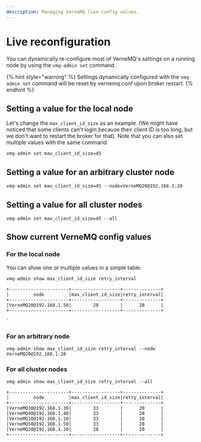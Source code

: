 ```yaml
---
description: Managing VerneMQ live config values.
---
```


# Live reconfiguration

You can dynamically re-configure most of VerneMQ's settings on a running node by using the `vmq-admin set` command.

{% hint style="warning" %}
Settings dynamically configured with the `vmq-admin set` command will be reset by vernemq.conf upon broker restart.
{% endhint %}

## Setting a value for the local node

Let's change the `max_client_id_size` as an example. \(We might have noticed that some clients can't login because their client ID is too long, but we don't want to restart the broker for that\). Note that you can also set multiple values with the same command.

```text
vmq-admin set max_client_id_size=45
```

## Setting a value for an arbitrary cluster node

```text
vmq-admin set max_client_id_size=45 --node=VerneMQ20@192.168.1.20
```

## Setting a value for all cluster nodes

```text
vmq-admin set max_client_id_size=45 --all
```

## Show current VerneMQ config values

### For the local node

You can show one or multiple values in a simple table:

```text
vmq-admin show max_client_id_size retry_interval
```

```text
+----------------------+------------------+--------------+
|         node         |max_client_id_size|retry_interval|
+----------------------+------------------+--------------+
|VerneMQ20@192.168.1.50|        28        |      20      |
+----------------------+------------------+--------------+

`
```

### For an arbitrary node

```text
vmq-admin show max_client_id_size retry_interval --node VerneMQ20@192.168.1.20
```

### For all cluster nodes

```text
vmq-admin show max_client_id_size retry_interval --all
```

```text
+----------------------+------------------+--------------+
|         node         |max_client_id_size|retry_interval|
+----------------------+------------------+--------------+
|VerneMQ30@192.168.1.30|        33        |      20      |
|VerneMQ40@192.168.1.40|        33        |      20      |
|VerneMQ10@192.168.1.10|        33        |      20      |
|VerneMQ50@192.168.1.50|        33        |      20      |
|VerneMQ20@192.168.1.20|        28        |      20      |
+----------------------+------------------+--------------+
```

